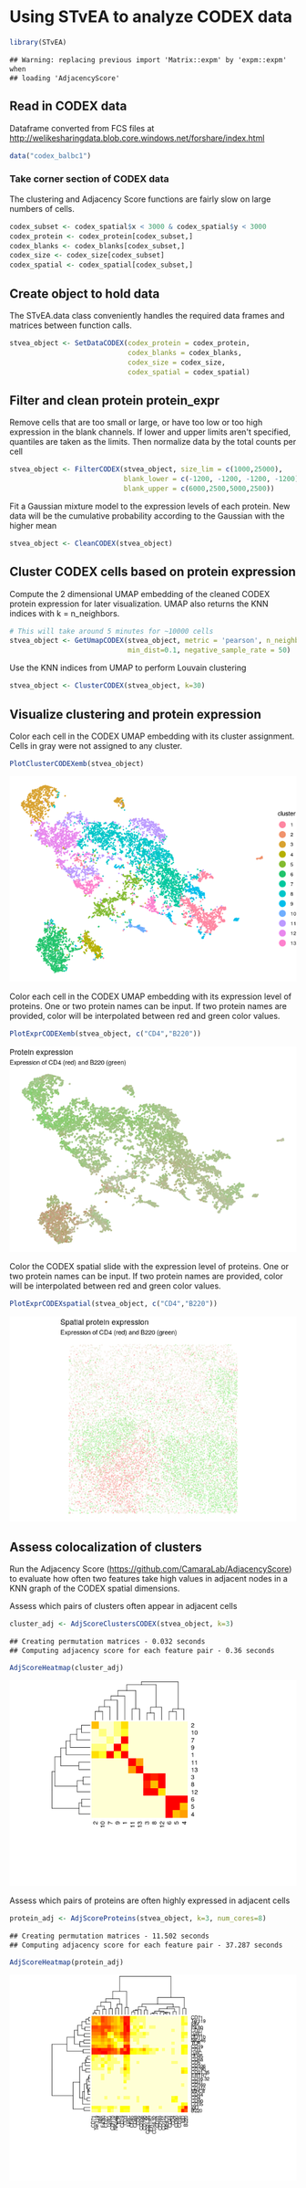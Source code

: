 Using STvEA to analyze CODEX data
================

``` r
library(STvEA)
```

    ## Warning: replacing previous import 'Matrix::expm' by 'expm::expm' when
    ## loading 'AdjacencyScore'

Read in CODEX data
------------------

Dataframe converted from FCS files at <http://welikesharingdata.blob.core.windows.net/forshare/index.html>

``` r
data("codex_balbc1")
```

### Take corner section of CODEX data

The clustering and Adjacency Score functions are fairly slow on large numbers of cells.

``` r
codex_subset <- codex_spatial$x < 3000 & codex_spatial$y < 3000
codex_protein <- codex_protein[codex_subset,]
codex_blanks <- codex_blanks[codex_subset,]
codex_size <- codex_size[codex_subset]
codex_spatial <- codex_spatial[codex_subset,]
```

Create object to hold data
--------------------------

The STvEA.data class conveniently handles the required data frames and matrices between function calls.

``` r
stvea_object <- SetDataCODEX(codex_protein = codex_protein,
                             codex_blanks = codex_blanks,
                             codex_size = codex_size,
                             codex_spatial = codex_spatial)
```

Filter and clean protein protein\_expr
--------------------------------------

Remove cells that are too small or large, or have too low or too high expression in the blank channels. If lower and upper limits aren't specified, quantiles are taken as the limits. Then normalize data by the total counts per cell

``` r
stvea_object <- FilterCODEX(stvea_object, size_lim = c(1000,25000),
                            blank_lower = c(-1200, -1200, -1200, -1200),
                            blank_upper = c(6000,2500,5000,2500))
```

Fit a Gaussian mixture model to the expression levels of each protein. New data will be the cumulative probability according to the Gaussian with the higher mean

``` r
stvea_object <- CleanCODEX(stvea_object)
```

Cluster CODEX cells based on protein expression
-----------------------------------------------

Compute the 2 dimensional UMAP embedding of the cleaned CODEX protein expression for later visualization. UMAP also returns the KNN indices with k = n\_neighbors.

``` r
# This will take around 5 minutes for ~10000 cells
stvea_object <- GetUmapCODEX(stvea_object, metric = 'pearson', n_neighbors=30,
                             min_dist=0.1, negative_sample_rate = 50)
```

Use the KNN indices from UMAP to perform Louvain clustering

``` r
stvea_object <- ClusterCODEX(stvea_object, k=30)
```

Visualize clustering and protein expression
-------------------------------------------

Color each cell in the CODEX UMAP embedding with its cluster assignment. Cells in gray were not assigned to any cluster.

``` r
PlotClusterCODEXemb(stvea_object)
```

![](codex_tutorial_files/figure-markdown_github/unnamed-chunk-9-1.png)

Color each cell in the CODEX UMAP embedding with its expression level of proteins. One or two protein names can be input. If two protein names are provided, color will be interpolated between red and green color values.

``` r
PlotExprCODEXemb(stvea_object, c("CD4","B220"))
```

![](codex_tutorial_files/figure-markdown_github/unnamed-chunk-10-1.png)

Color the CODEX spatial slide with the expression level of proteins. One or two protein names can be input. If two protein names are provided, color will be interpolated between red and green color values.

``` r
PlotExprCODEXspatial(stvea_object, c("CD4","B220"))
```

![](codex_tutorial_files/figure-markdown_github/unnamed-chunk-11-1.png)

Assess colocalization of clusters
---------------------------------

Run the Adjacency Score (<https://github.com/CamaraLab/AdjacencyScore>) to evaluate how often two features take high values in adjacent nodes in a KNN graph of the CODEX spatial dimensions.

Assess which pairs of clusters often appear in adjacent cells

``` r
cluster_adj <- AdjScoreClustersCODEX(stvea_object, k=3)
```

    ## Creating permutation matrices - 0.032 seconds
    ## Computing adjacency score for each feature pair - 0.36 seconds

``` r
AdjScoreHeatmap(cluster_adj)
```

![](codex_tutorial_files/figure-markdown_github/unnamed-chunk-12-1.png)

Assess which pairs of proteins are often highly expressed in adjacent cells

``` r
protein_adj <- AdjScoreProteins(stvea_object, k=3, num_cores=8)
```

    ## Creating permutation matrices - 11.502 seconds
    ## Computing adjacency score for each feature pair - 37.287 seconds

``` r
AdjScoreHeatmap(protein_adj)
```

![](codex_tutorial_files/figure-markdown_github/unnamed-chunk-13-1.png)
